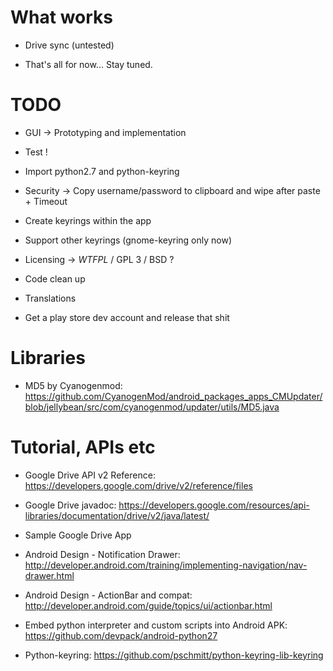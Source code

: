 What works
===
- Drive sync (untested)

- That's all for now... Stay tuned.

TODO
===

- GUI  -> Prototyping and implementation

- Test !

- Import python2.7 and python-keyring

- Security -> Copy username/password to clipboard and wipe after paste + Timeout

- Create keyrings within the app

- Support other keyrings (gnome-keyring only now)

- Licensing -> *WTFPL* / GPL 3 / BSD ?

- Code clean up

- Translations

- Get a play store dev account and release that shit

Libraries
===
- MD5 by Cyanogenmod: https://github.com/CyanogenMod/android_packages_apps_CMUpdater/blob/jellybean/src/com/cyanogenmod/updater/utils/MD5.java


Tutorial, APIs etc
===
- Google Drive API v2 Reference: https://developers.google.com/drive/v2/reference/files

- Google Drive javadoc: https://developers.google.com/resources/api-libraries/documentation/drive/v2/java/latest/

- Sample Google Drive App

- Android Design - Notification Drawer:  http://developer.android.com/training/implementing-navigation/nav-drawer.html

- Android Design - ActionBar and compat: http://developer.android.com/guide/topics/ui/actionbar.html

- Embed python interpreter and custom scripts into Android APK: https://github.com/devpack/android-python27

- Python-keyring: https://github.com/pschmitt/python-keyring-lib-keyring

